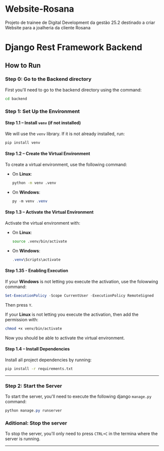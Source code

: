 # Website-Rosana
Projeto de trainee de Digital Development da gestão 25.2 destinado a criar Website para a joalheria da cliente Rosana

# Django Rest Framework Backend

## How to Run

### Step 0: Go to the Backend directory

First you'll need to go to the backend directory using the command:

```bash
cd backend
```

### Step 1: Set Up the Environment

#### Step 1.1 – Install `venv` (if not installed)

We will use the `venv` library. If it is not already installed, run:

```bash
pip install venv
```

#### Step 1.2 – Create the Virtual Environment

To create a virtual environment, use the following command:

* On **Linux**:

  ```bash
  python -m venv .venv
  ```
* On **Windows**:

  ```powershell
  py -m venv .venv
  ```

#### Step 1.3 – Activate the Virtual Environment

Activate the virtual environment with:

* On **Linux**:

  ```bash
  source .venv/bin/activate
  ```
* On **Windows**:

  ```powershell
  .venv\Scripts\activate
  ```

#### Step 1.35 - Enabling Execution

If your **Windows** is not letting you execute the activation, use the folowwing command:
```powershell
Set-ExecutionPolicy -Scope CurrentUser -ExecutionPolicy RemoteSigned
```
Then press `Y`.

If your **Linux** is not letting you execute the activation, then add the permission with:
```bash
chmod +x venv/bin/activate
```

Now you should be able to activate the virtual environment.

#### Step 1.4 – Install Dependencies

Install all project dependencies by running:

```bash
pip install -r requirements.txt
```

---

### Step 2: Start the Server

To start the server, you'll need to execute the following django `manage.py` command:

```powershell
python manage.py runserver
```

### Aditional: Stop the server

To stop the server, you'll only need to press `CTRL+C` in the termina where the server is running.

---